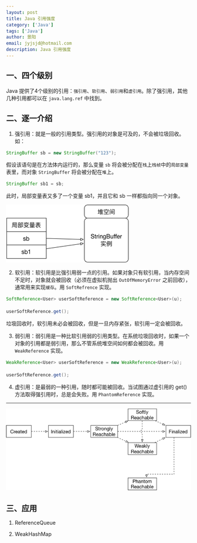 ```yaml
---
layout: post
title: Java 引用强度
category: ['Java']
tags: ['Java']
author: 景阳
email: jyjsjd@hotmail.com
description: Java 引用强度
---
```


## 一、四个级别
Java 提供了4个级别的引用：`强引用`、`软引用`、`弱引用`和`虚引用`。除了强引用，其他几种引用都可以在 `java.lang.ref` 中找到。

## 二、逐一介绍
1. 强引用：就是一般的引用类型。强引用的对象是可及的，不会被垃圾回收。如：

```java
StringBuffer sb = new StringBuffer("123");
```

假设该语句是在方法体内运行的，那么变量 `sb` 将会被分配在`栈`上`栈帧`中的`局部变量`表里，而对象 `StringBuffer` 将会被分配在`堆`上。

```java
StringBuffer sb1 = sb;
```

此时，局部变量表又多了一个变量 sb1，并且它和 sb 一样都指向同一个对象。

![strong.png](/assets/img/strong.png)

2. 软引用：软引用是比强引用弱一点的引用。如果对象只有软引用，当内存空间不足时，对象就会被回收（必须在虚拟机抛出 `OutOfMemoryError` 之前回收），通常用来实现`缓存`。用 `SoftRefrence` 实现。

```java
SoftReference<User> userSoftReference = new SoftReference<User>(u);

userSoftReference.get();
```

垃圾回收时，软引用未必会被回收，但是一旦内存紧张，软引用一定会被回收。

3. 弱引用：弱引用是一种比软引用弱的引用类型。在系统垃圾回收时，如果一个对象的引用都是弱引用，那么不管系统堆空间如何都会被回收。用 `WeakReference` 实现。

```java
WeakReference<User> userSoftReference = new WeakReference<User>(u);

userSoftReference.get();
```

4. 虚引用：是最弱的一种引用，随时都可能被回收。当试图通过虚引用的 get() 方法取得强引用时，总是会失败。用 `PhantomReference` 实现。

---

![reachable.png](/assets/img/reachable.png)

## 三、应用
1. ReferenceQueue

2. WeakHashMap
